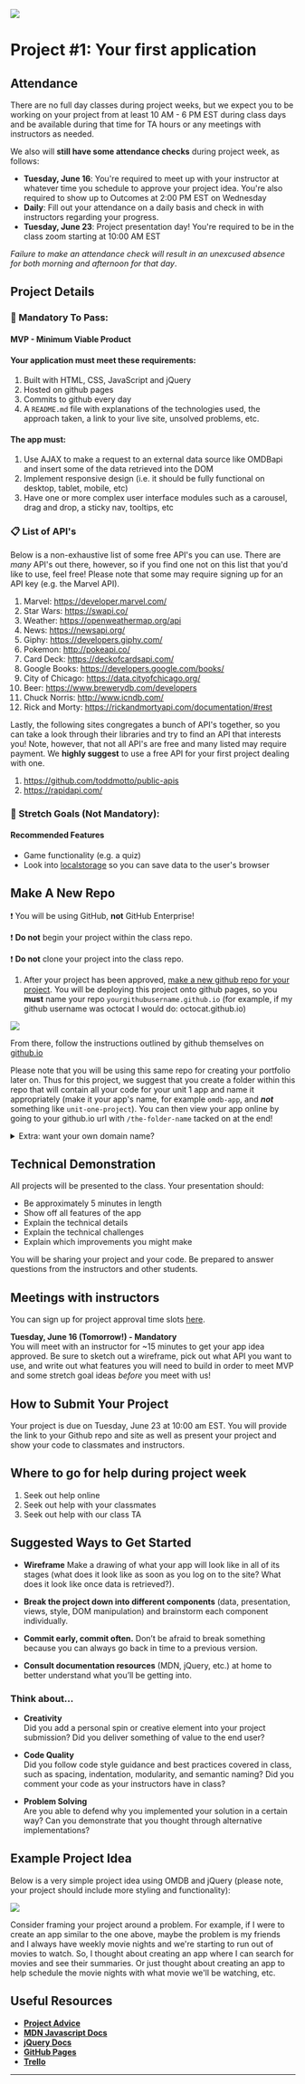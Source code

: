 ![](/ga_cog.png)

# Project #1: Your first application

## Attendance
There are no full day classes during project weeks, but we expect you to be working on your project from at least 10 AM - 6 PM EST during class days and be available during that time for TA hours or any meetings with instructors as needed.  

We also will **still have some attendance checks** during project week, as follows:

  - **Tuesday, June 16**: You're required to meet up with your instructor at whatever time you schedule to approve your project idea. You're also required to show up to Outcomes at 2:00 PM EST on Wednesday
  - **Daily**: Fill out your attendance on a daily basis and check in with instructors regarding your progress. 
  - **Tuesday, June 23**: Project presentation day! You're required to be in the class zoom starting at 10:00 AM EST

_Failure to make an attendance check will result in an unexcused absence for both morning and afternoon for that day_.

## Project Details

### &#x1F534; Mandatory To Pass:
#### MVP - Minimum Viable Product

#### Your application must meet these requirements:

  1. Built with HTML, CSS, JavaScript and jQuery
  2. Hosted on github pages<br>
  3. Commits to github every day<br>
  4. A `README.md` file with explanations of the technologies used, the approach taken, a link to your live site, unsolved problems, etc.

#### The app must:

  1. Use AJAX to make a request to an external data source like OMDBapi and insert some of the data retrieved into the DOM
  1. Implement responsive design (i.e. it should be fully functional on desktop, tablet, mobile, etc)
  1. Have one or more complex user interface modules such as a carousel, drag and drop, a sticky nav, tooltips, etc

### 📋 List of API's

Below is a non-exhaustive list of some free API's you can use. There are _many_ API's out there, however, so if you find one not on this list that you'd like to use, feel free! Please note that some may require signing up for an API key (e.g. the Marvel API).

  1. Marvel: https://developer.marvel.com/
  1. Star Wars: https://swapi.co/
  1. Weather: https://openweathermap.org/api
  1. News: https://newsapi.org/
  1. Giphy: https://developers.giphy.com/
  1. Pokemon: http://pokeapi.co/
  1. Card Deck: https://deckofcardsapi.com/
  1. Google Books: https://developers.google.com/books/
  1. City of Chicago: https://data.cityofchicago.org/
  1. Beer: https://www.brewerydb.com/developers
  1. Chuck Norris: http://www.icndb.com/
  1. Rick and Morty: https://rickandmortyapi.com/documentation/#rest
  
Lastly, the following sites congregates a bunch of API's together, so you can take a look through their libraries and try to find an API that interests you! Note, however, that not all API's are free and many listed may require payment. We **highly suggest** to use a free API for your first project dealing with one. 

  1. https://github.com/toddmotto/public-apis
  1. https://rapidapi.com/

### &#x1F535; Stretch Goals (Not Mandatory):
#### Recommended Features

- Game functionality (e.g. a quiz)
- Look into [localstorage](https://developer.mozilla.org/en-US/docs/Web/API/Window/localStorage) so you can save data to the user's browser 

## Make A New Repo

:heavy_exclamation_mark: You will be using GitHub, **not** GitHub Enterprise!

:heavy_exclamation_mark: **Do not** begin your project within the class repo.

:heavy_exclamation_mark: **Do not** clone your project into the class repo.

1. After your project has been approved, [make a new github repo for your project](https://help.github.com/articles/create-a-repo/). You will be deploying this project onto github pages, so you **must** name your repo `yourgithubusername.github.io` (for example, if my github username was octocat I would do: octocat.github.io)

![](https://i.imgur.com/bzBJdZ5.png)

From there, follow the instructions outlined by github themselves on [github.io](https://pages.github.com/)

Please note that you will be using this same repo for creating your portfolio later on. Thus for this project, we suggest that you create a folder within this repo that will contain all your code for your unit 1 app and name it appropriately (make it your app's name, for example `omdb-app`, and _**not**_ something like `unit-one-project`). You can then view your app online by going to your github.io url with `/the-folder-name` tacked on at the end!

<details><summary>Extra: want your own domain name?</summary>

You can also host your github pages with your own domain name. [Here is a walktrhough from namecheap, one web hosting service](https://www.namecheap.com/support/knowledgebase/article.aspx/9645/2208/how-do-i-link-my-domain-to-github-pages)
</details>

## Technical Demonstration

All projects will be presented to the class.  Your presentation should:

* Be approximately 5 minutes in length
* Show off all features of the app
* Explain the technical details
* Explain the technical challenges
* Explain which improvements you might make

You will be sharing your project and your code.  Be prepared to answer questions from the instructors and other students.

## Meetings with instructors
You can sign up for project approval time slots [here](https://docs.google.com/spreadsheets/d/1Sy-PuZDzE-f7YcIiPzIzm_e3tbKY9Kre9Wr7ItvY1kI/edit?usp=sharing).

**Tuesday, June 16 (Tomorrow!) - Mandatory**<br>
You will meet with an instructor for ~15 minutes to get your app idea approved. Be sure to sketch out a wireframe, pick out what API you want to use, and write out what features you will need to build in order to meet MVP and some stretch goal ideas _before_ you meet with us!

## How to Submit Your Project
Your project is due on Tuesday, June 23 at 10:00 am EST. You will provide the link to your Github repo and site as well as present your project and show your code to classmates and instructors.

## Where to go for help during project week
1. Seek out help online
2. Seek out help with your classmates
3. Seek out help with our class TA

## Suggested Ways to Get Started

* **Wireframe** Make a drawing of what your app will look like in all of its stages (what does it look like as soon as you log on to the site? What does it look like once data is retrieved?).

* **Break the project down into different components** (data, presentation, views, style, DOM manipulation) and brainstorm each component individually.

* **Commit early, commit often.** Don’t be afraid to break something because you can always go back in time to a previous version.

* **Consult documentation resources** (MDN, jQuery, etc.) at home to better understand what you’ll be getting into.

### Think about...

- **Creativity**  
Did you add a personal spin or creative element into your project submission? Did you deliver something of value to the end user?

- **Code Quality**  
Did you follow code style guidance and best practices covered in class, such as spacing, indentation, modularity, and semantic naming? Did you comment your code as your instructors have in class?

- **Problem Solving**  
Are you able to defend why you implemented your solution in a certain way? Can you demonstrate that you thought through alternative implementations?

## Example Project Idea 

Below is a very simple project idea using OMDB and jQuery (please note, your project should include more styling and functionality): 

![](https://i.imgur.com/L6hwHMR.gif)

Consider framing your project around a problem. For example, if I were to create an app similar to the one above, maybe the problem is my friends and I always have weekly movie nights and we're starting to run out of movies to watch. So, I thought about creating an app where I can search for movies and see their summaries. Or just thought about creating an app to help schedule the movie nights with what movie we'll be watching, etc. 

## Useful Resources

* **[Project Advice](./../project_advice.md)**
* **[MDN Javascript Docs](https://developer.mozilla.org/en-US/docs/Web/JavaScript)**
* **[jQuery Docs](http://api.jquery.com)**
* **[GitHub Pages](https://pages.github.com)**
* **[Trello](trello.com)**

<hr>  
